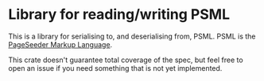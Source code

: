 # Library for reading/writing PSML

This is a library for serialising to, and deserialising from, PSML.
PSML is the [PageSeeder Markup Language](https://dev.pageseeder.com/psml/element_reference.html).

This crate doesn't guarantee total coverage of the spec, but feel free to open an issue if you need something that is not yet implemented.
